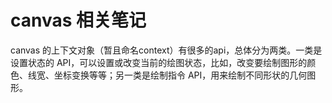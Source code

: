 # canvas 相关笔记

canvas 的上下文对象（暂且命名context）有很多的api，总体分为两类。一类是设置状态的 API，可以设置或改变当前的绘图状态，比如，改变要绘制图形的颜色、线宽、坐标变换等等；另一类是绘制指令 API，用来绘制不同形状的几何图形。